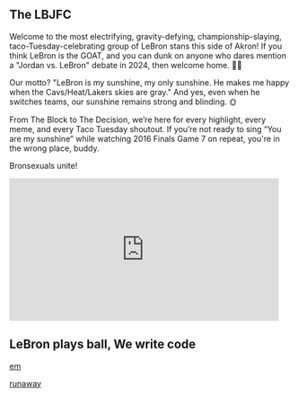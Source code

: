 ## The LBJFC

Welcome to the most electrifying, gravity-defying, championship-slaying, taco-Tuesday-celebrating group of LeBron stans this side of Akron! If you think LeBron is the GOAT, and you can dunk on anyone who dares mention a "Jordan vs. LeBron" debate in 2024, then welcome home. 🌮👑

Our motto? "LeBron is my sunshine, my only sunshine. He makes me happy when the Cavs/Heat/Lakers skies are gray." And yes, even when he switches teams, our sunshine remains strong and blinding. 🌞

From The Block to The Decision, we’re here for every highlight, every meme, and every Taco Tuesday shoutout. If you’re not ready to sing “You are my sunshine” while watching 2016 Finals Game 7 on repeat, you're in the wrong place, buddy.

Bronsexuals unite!

<iframe src="https://giphy.com/embed/l0ExeE3E8SLsVwSCA" width="480" height="254" style="" frameBorder="0" class="giphy-embed" allowFullScreen></iframe>

## LeBron plays ball, We write code

[em](https://github.com/LeBron-James-Fan-Club/em_language)

[runaway](https://github.com/LeBron-James-Fan-Club/Runaway)
